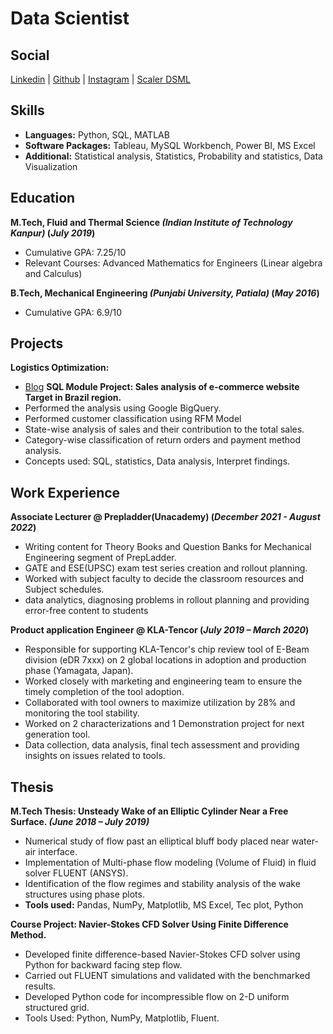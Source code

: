 # Data Scientist
## Social
[Linkedin](https://www.linkedin.com/in/deepanshus29/) |
[Github](https://github.com/Deepanshus29) |
[Instagram](https://www.instagram.com/stupe.fy_/) |
[Scaler DSML](https://www.scaler.com/academy/profile/2a07e2fc61b2/)
## Skills
- **Languages:** Python, SQL, MATLAB
- **Software Packages:** Tableau, MySQL Workbench, Power BI, MS Excel
- **Additional:** Statistical analysis, Statistics, Probability and statistics, Data Visualization


## Education							       		
**M.Tech, Fluid and Thermal Science _(Indian Institute of Technology Kanpur)_ (_July 2019_)**	
- Cumulative GPA: 7.25/10
- Relevant Courses: Advanced Mathematics for Engineers (Linear algebra and Calculus)

**B.Tech, Mechanical Engineering _(Punjabi University, Patiala)_ (_May 2016_)**
- Cumulative GPA: 6.9/10 

## Projects
**Logistics Optimization:**
- [Blog](https://deepanshus29.github.io/Logistics_optimization/)
**SQL Module Project: Sales analysis of e-commerce website Target in Brazil region.**
- Performed the analysis using Google BigQuery.
- Performed customer classification using RFM Model
- State-wise analysis of sales and their contribution to the total sales.
- Category-wise classification of return orders and payment method analysis.
- Concepts used: SQL, statistics, Data analysis, Interpret findings.

## Work Experience

**Associate Lecturer @ Prepladder(Unacademy) (_December 2021 - August 2022_)**
-  Writing content for Theory Books and Question Banks for Mechanical Engineering segment of PrepLadder.
- GATE and ESE(UPSC) exam test series creation and rollout planning.
- Worked with subject faculty to decide the classroom resources and Subject schedules.
- data analytics, diagnosing problems in rollout planning and providing error-free content to students

**Product application Engineer @ KLA-Tencor (_July 2019 – March 2020_)**
- Responsible for supporting KLA-Tencor's chip review tool of E-Beam division (eDR 7xxx) on 2 global locations in adoption and production phase (Yamagata, Japan).
- Worked closely with marketing and engineering team to ensure the timely completion of the tool adoption.
- Collaborated with tool owners to maximize utilization by 28% and monitoring the tool stability.
- Worked on 2 characterizations and 1 Demonstration project for next generation tool.
- Data collection, data analysis, final tech assessment and providing insights on issues related to tools.

## Thesis

**M.Tech Thesis: Unsteady Wake of an Elliptic Cylinder Near a Free Surface. _(June 2018 – July 2019)_**
- Numerical study of flow past an elliptical bluff body placed near water-air interface.
- Implementation of Multi-phase flow modeling (Volume of Fluid) in fluid solver FLUENT (ANSYS).
- Identification of the flow regimes and stability analysis of the wake structures using phase plots.
- **Tools used:** Pandas, NumPy, Matplotlib, MS Excel, Tec plot, Python

**Course Project: Navier-Stokes CFD Solver Using Finite Difference Method.**
- Developed finite difference-based Navier-Stokes CFD solver using Python for backward facing step flow.
- Carried out FLUENT simulations and validated with the benchmarked results.
- Developed Python code for incompressible flow on 2-D uniform structured grid.
- Tools Used: Python, NumPy, Matplotlib, Fluent.



